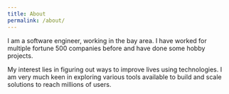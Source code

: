 ```yaml
---
title: About
permalink: /about/
---
```


I am a software engineer, working in the bay area. I have worked for multiple fortune 500 companies before and have done some hobby projects.

My interest lies in figuring out ways to improve lives using technologies. I am very much keen in exploring various tools available to build and scale solutions to reach millions of users.

